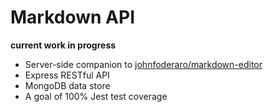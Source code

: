 # Markdown API

**current work in progress**

- Server-side companion to [johnfoderaro/markdown-editor](https://github.com/johnfoderaro/markdown-editor)
- Express RESTful API
- MongoDB data store
- A goal of 100% Jest test coverage
